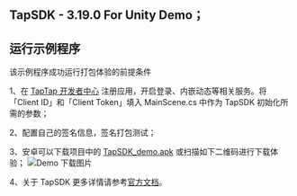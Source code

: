 ## TapSDK - 3.19.0 For Unity Demo；

## 运行示例程序

该示例程序成功运行打包体验的前提条件

1、在 [TapTap 开发者中心](https://developer.taptap.com/) 注册应用，开启登录、内嵌动态等相关服务。将「Client ID」和「Client Token」填入 MainScene.cs 中作为 TapSDK 初始化所需的参数；

2、配置自己的签名信息，签名打包测试；

3、安卓可以下载项目中的 [TapSDK_demo.apk](https://lc-buhezimj.cn-e1.lcfile.com/EzLQJjx9jEqis8Thf4RnYEpn1uCEouQi/tds_demo.apk) 或扫描如下二维码进行下载体验；
![Demo 下载图片](https://lc-buhezimj.cn-e1.lcfile.com/VnYxl9RVS8PwV9H6hw7x2eBRPs0EiCoL/1_990084431_171_85_3_716603810_d0d86f08088d9e6f0d4bae99de6385ed.png)

4、关于 TapSDK 更多详情请参考[官方文档](https://developer.taptap.com/docs/sdk/)。

